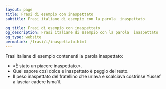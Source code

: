 ```yaml
---
layout: page
title: Frasi di esempio con inaspettato 
subtitle: Frasi italiane di esempio con la parola  inaspettato

og_title: Frasi di esempio con inaspettato 
og_description: Frasi italiane di esempio con la parola  inaspettato
og_type: website
permalink: /frasi/i/inaspettato.html
---
```


Frasi italiane di esempio contenenti la parola inaspettato:


- «È stato un piacere inaspettato.».
- Quel sapore così dolce e inaspettato è peggio del resto.
- Il peso inaspettato del fratellino che urlava e scalciava costrinse Yussef a lasciar cadere Isma’il.
